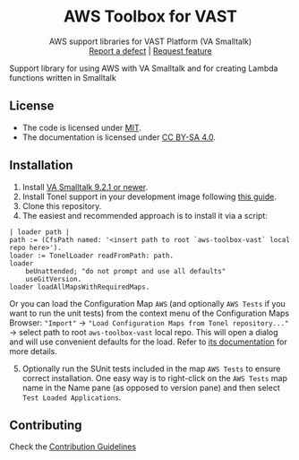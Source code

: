 <p align="center">
<!-- <img src="assets/logos/256x256.png"> -->
 <h1 align="center">AWS Toolbox for VAST</h1>
  <p align="center">
    AWS support libraries for VAST Platform (VA Smalltalk)
    <!---
    <br>
    <a href="docs/"><strong>Explore the docs »</strong></a>
    <br>
    -->
    <br>
    <a href="https://github.com/vast-community-hub/aws-toolbox-vast/issues/new?labels=Type%3A+Defect">Report a defect</a>
    |
    <a href="https://github.com/vast-community-hub/aws-toolbox-vast/issues/new?labels=Type%3A+Feature">Request feature</a>
  </p>
</p>

Support library for using AWS with VA Smalltalk and for creating Lambda functions written in Smalltalk

## License
- The code is licensed under [MIT](LICENSE).
- The documentation is licensed under [CC BY-SA 4.0](http://creativecommons.org/licenses/by-sa/4.0/).



## Installation

1. Install [VA Smalltalk 9.2.1 or newer](https://www.instantiations.com/products/vasmalltalk/download.html).
2. Install Tonel support in your development image following [this guide](https://github.com/vasmalltalk/tonel-vast#installation).
3. Clone this repository.
4. The easiest and recommended approach is to install it via a script:

```smalltalk
| loader path |
path := (CfsPath named: '<insert path to root `aws-toolbox-vast` local repo here>').
loader := TonelLoader readFromPath: path.
loader
	beUnattended; "do not prompt and use all defaults"
	useGitVersion.
loader loadAllMapsWithRequiredMaps.
```

Or you can load the Configuration Map `AWS` (and optionally `AWS Tests` if you want to run the unit tests) from the context menu of the Configuration Maps Browser: `"Import"` -> `"Load Configuration Maps from Tonel repository..."` -> select path to root `aws-toolbox-vast` local repo. This will open a dialog and will use convenient defaults for the load. Refer to [its documentation](https://github.com/instantiations/tonel-vast#using-gui-menus) for more details.

5. Optionally run the SUnit tests included in the map `AWS Tests` to ensure correct installation. One easy way is to right-click on the `AWS Tests` map name in the Name pane (as opposed to version pane) and then select `Test Loaded Applications`.



## Contributing

Check the [Contribution Guidelines](CONTRIBUTING.md)
